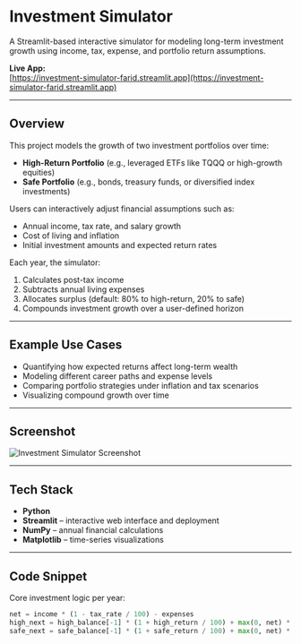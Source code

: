 # Investment Simulator

A Streamlit-based interactive simulator for modeling long-term investment growth using income, tax, expense, and portfolio return assumptions.

**Live App:**  
[https://investment-simulator-farid.streamlit.app](https://investment-simulator-farid.streamlit.app)

---

## Overview

This project models the growth of two investment portfolios over time:

- **High-Return Portfolio** (e.g., leveraged ETFs like TQQQ or high-growth equities)
- **Safe Portfolio** (e.g., bonds, treasury funds, or diversified index investments)

Users can interactively adjust financial assumptions such as:

- Annual income, tax rate, and salary growth
- Cost of living and inflation
- Initial investment amounts and expected return rates

Each year, the simulator:

1. Calculates post-tax income
2. Subtracts annual living expenses
3. Allocates surplus (default: 80% to high-return, 20% to safe)
4. Compounds investment growth over a user-defined horizon

---

## Example Use Cases

- Quantifying how expected returns affect long-term wealth
- Modeling different career paths and expense levels
- Comparing portfolio strategies under inflation and tax scenarios
- Visualizing compound growth over time

---

## Screenshot

![Investment Simulator Screenshot](docs/screenshot.png)  <!-- Optional: replace with your own hosted image -->

---

## Tech Stack

- **Python**
- **Streamlit** – interactive web interface and deployment
- **NumPy** – annual financial calculations
- **Matplotlib** – time-series visualizations

---

## Code Snippet

Core investment logic per year:

```python
net = income * (1 - tax_rate / 100) - expenses
high_next = high_balance[-1] * (1 + high_return / 100) + max(0, net) * 0.8
safe_next = safe_balance[-1] * (1 + safe_return / 100) + max(0, net) * 0.2
